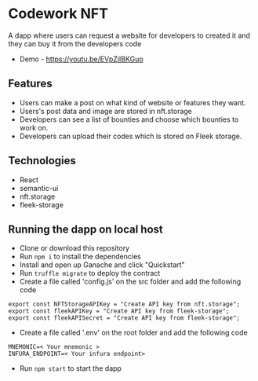 # Codework NFT
A dapp where users can request a website for developers to created it and they can buy it from the developers code

- Demo - https://youtu.be/EVpZiIBKGuo

## Features
- Users can make a post on what kind of website or features they want.
- Users's post data and image are stored in nft.storage
- Developers can see a list of bounties and choose which bounties to work on.
- Developers can upload their codes which is stored on Fleek storage.

## Technologies
- React
- semantic-ui
- nft.storage
- fleek-storage

## Running the dapp on local host
- Clone or download this repository
- Run `npm i` to install the dependencies
- Install and open up Ganache and click "Quickstart"
- Run `truffle migrate` to deploy the contract
- Create a file called 'config.js' on the src folder and add the following code
```
export const NFTStorageAPIKey = "Create API key from nft.storage";
export const fleekAPIKey = "Create API key from fleek-storage";
export const fleekAPISecret = "Create API key from fleek-storage";
```
- Create a file called '.env' on the root folder and add the following code
```
MNEMONIC=< Your mnemonic >
INFURA_ENDPOINT=< Your infura endpoint>
```
- Run `npm start` to start the dapp